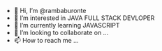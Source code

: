 - 👋 Hi, I’m @rambaburonte
- 👀 I’m interested in JAVA FULL STACK DEVLOPER
- 🌱 I’m currently learning JAVASCRIPT 
- 💞️ I’m looking to collaborate on ...
- 📫 How to reach me ...

<!---
rambaburonte/rambaburonte is a ✨ special ✨ repository because its `README.md` (this file) appears on your GitHub profile.
You can click the Preview link to take a look at your changes.
--->
